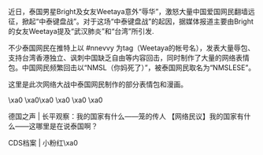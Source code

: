 近日，泰国男星Bright及女友Weetaya意外“辱华”，激怒大量中国爱国网民翻墙远征，掀起“中泰键盘战”。对于这场“中泰键盘战”的起因，据媒体报道主要由Bright的女友Weetaya提及“武汉肺炎”和“台湾”所引发.

不少泰国网民在推特上以 #nnevvy 为tag（Weetaya的帐号名），发表大量辱包、支持台湾香港独立、讽刺中国缺乏自由等内容回击，同时制作了大量的网络表情包。中国网民频繁回击以“NMSL（你妈死了）”，被泰国网民取名为“NMSLESE”。

这里是此次网络大战中泰国网民制作的部分表情包和漫画。   

   

\xa0 \xa0\xa0 \xa0 \xa0 \xa0 

德国之声 | 长平观察：我的国家有什么——笼的传人 【网络民议】我的国家有什么——这哪里是在说泰国啊？ 

CDS档案 | 小粉红\xa0



